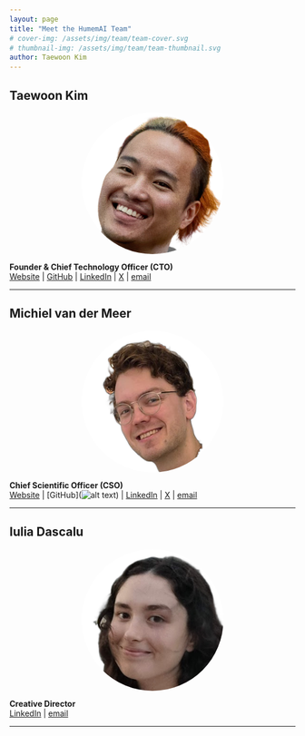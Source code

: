 ```yaml
---
layout: page
title: "Meet the HumemAI Team"
# cover-img: /assets/img/team/team-cover.svg
# thumbnail-img: /assets/img/team/team-thumbnail.svg
author: Taewoon Kim
---
```


<!-- Meet the minds behind HumemAI, a group of researchers, engineers, and visionaries
working to build AI with human-like memory systems. -->

<!-- ## Team Members -->

## Taewoon Kim

<div style="text-align: center;">
<img src="/assets/img/team/taewoon.png" width="250" height="250" style="object-fit: cover; border-radius: 50%; display: block; margin: auto; margin-bottom: 10px;">
</div>

**Founder & Chief Technology Officer (CTO)**  
[Website](https://taewoon.kim) | [GitHub](https://github.com/tae898) |
[LinkedIn](https://linkedin.com/in/tae898) | [X](https://twitter.com/tae898) |
[email](mailto:taewoon@humem.ai)

---

## Michiel van der Meer

<div style="text-align: center;">
<img src="/assets/img/team/michiel.png" width="250" height="250" style="object-fit: cover; border-radius: 50%; display: block; margin: auto; margin-bottom: 10px;">
</div>

**Chief Scientific Officer (CSO)**  
[Website](https://liacs.leidenuniv.nl/~meermtvander/) | [GitHub](![alt text](image.png))
| [LinkedIn](https://linkedin.com/in/michiel-meer) | [X](https://twitter.com/mtichiel) |
[email](mailto:m.t.van.der.meer@liacs.leidenuniv.nl)

---

## Iulia Dascalu

<div style="text-align: center;">
<img src="/assets/img/team/iulia.png" width="250" height="250" style="object-fit: cover; border-radius: 50%; display: block; margin: auto; margin-bottom: 10px;">
</div>

**Creative Director**  
[LinkedIn](https://www.linkedin.com/in/iulia-stefania-dascalu) |
[email](mailto:iuli10dascalu@gmail.com)

---
